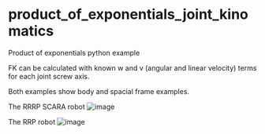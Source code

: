 # product_of_exponentials_joint_kinomatics

Product of exponentials python example

FK can be calculated with known w and v (angular and linear velocity) terms for each joint screw axis.

Both examples show body and spacial frame examples.

The RRRP SCARA robot
![image](https://user-images.githubusercontent.com/25193070/163533552-a20bce02-9396-4f5b-8db5-0faf19585909.png)

The RRP robot
![image](https://user-images.githubusercontent.com/25193070/163533562-9c17d350-2d7c-4749-866b-e8f9546a8837.png)
